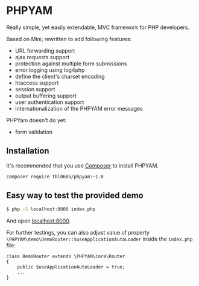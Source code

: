# PHPYAM

Really simple, yet easily extendable, MVC framework for PHP developers.

Based on Mini, rewritten to add following features:
- URL forwarding support
- ajax requests support
- protection against multiple form submissions
- error logging using log4php
- define the client's charset encoding
- htaccess support
- session support
- output buffering support
- user authentication support
- internationalization of the PHPYAM error messages

PHPYam doesn't do yet:
- form validation

## Installation

It's recommended that you use [Composer](https://getcomposer.org/) to install PHPYAM.

```bash
composer require tbl0605/phpyam:~1.0
```

## Easy way to test the provided demo

```bash
$ php -S localhost:8000 index.php
```

And open [localhost:8000](http://localhost:8000).

For further testings, you can also adjust value of property `\PHPYAM\demo\DemoRouter::$useApplicationAutoLoader`
inside the `index.php` file:

```
class DemoRouter extends \PHPYAM\core\Router
{
    public $useApplicationAutoLoader = true;
    ...
}
```
